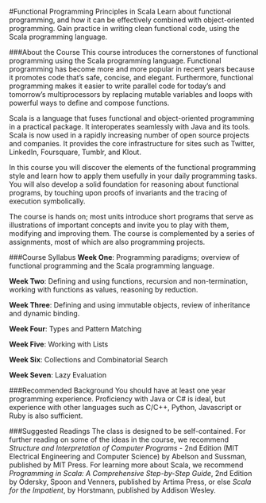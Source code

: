 #Functional Programming Principles in Scala
Learn about functional programming, and how it can be effectively combined with object-oriented programming. Gain practice in writing clean functional code, using the Scala programming language.

###About the Course
This course introduces the cornerstones of functional programming using the Scala programming language. Functional programming has become more and more popular in recent years because it promotes code that’s safe, concise, and elegant. Furthermore, functional programming makes it easier to write parallel code for today’s and tomorrow’s multiprocessors by replacing mutable variables and loops with powerful ways to define and compose functions. 

Scala is a language that fuses functional and object-oriented programming in a practical package. It interoperates seamlessly with Java and its tools. Scala is now used in a rapidly increasing number of open source projects and companies. It provides the core infrastructure for sites such as Twitter, LinkedIn, Foursquare, Tumblr, and Klout. 

In this course you will discover the elements of the functional programming style and learn how to apply them usefully in your daily programming tasks. You will also develop a solid foundation for reasoning about functional programs, by touching upon proofs of invariants and the tracing of execution symbolically. 

The course is hands on; most units introduce short programs that serve as illustrations of important concepts and invite you to play with them, modifying and improving them. The course is complemented by a series of assignments, most of which are also programming projects.

###Course Syllabus
**Week One**: Programming paradigms; overview of functional programming and the Scala programming language.
  
**Week Two**: Defining and using functions, recursion and non-termination, working with functions as values, reasoning by reduction.

**Week Three**: Defining and using immutable objects, review of inheritance and dynamic binding.

**Week Four**: Types and Pattern Matching

**Week Five**: Working with Lists

**Week Six**: Collections and Combinatorial Search

**Week Seven**: Lazy Evaluation

###Recommended Background
You should have at least one year programming experience. Proficiency with Java or C# is ideal, but experience with other languages such as C/C++, Python, Javascript or Ruby is also sufficient.

###Suggested Readings
The class is designed to be self-contained. For further reading on some of the ideas in the course, we recommend *Structure and Interpretation of Computer Programs* - 2nd Edition (MIT Electrical Engineering and Computer Science) by Abelson and Sussman, published by MIT Press. For learning more about Scala, we recommend *Programming in Scala: A Comprehensive Step-by-Step Guide*, 2nd Edition by Odersky, Spoon and Venners, published by Artima Press, or else *Scala for the Impatient*, by Horstmann, published by Addison Wesley.